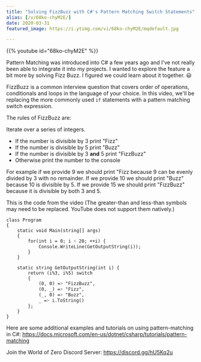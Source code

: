 ```yaml
---
title: "Solving FizzBuzz with C#'s Pattern Matching Switch Statements"
alias: [/v/68ko-chyM2E/]
date: 2020-03-31
featured_image: https://i.ytimg.com/vi/68ko-chyM2E/mqdefault.jpg

---
```


{{% youtube id="68ko-chyM2E" %}}

Pattern Matching was introduced into C# a few years ago and I've not really been able to integrate it into my projects. I wanted to explore the feature a bit more by solving Fizz Buzz. I figured we could learn about it together. 😃

FizzBuzz is a common interview question that covers order of operations, conditionals and loops in the language of your choice. In this video, we'll be replacing the more commonly used `if` statements with a pattern matching switch expression.

The rules of FizzBuzz are:

Iterate over a series of integers.

* If the number is divisible by 3 print "Fizz"
* If the number is divisible by 5 print "Buzz"
* If the number is divisible by 3 **and** 5 print "FizzBuzz"
* Otherwise print the number to the console

For example if we provide 9 we should print "Fizz because 9 can be evenly divided by 3 with no remainder. If we provide 10 we should print "Buzz" because 10 is divisible by 5. If we provide 15 we should print "FizzBuzz" because it is divisible by both 3 and 5.

This is the code from the video (The greater-than and less-than symbols may need to be replaced. YouTube does not support them natively.)

```
class Program
{
    static void Main(string[] args)
    {
        for(int i = 0; i ˂ 20; ++i) {
            Console.WriteLine(GetOutputString(i));
        }
    }

    static string GetOutputString(int i) {
        return (i%3, i%5) switch
        {
            (0, 0) =˃ "FizzBuzz",
            (0, _) =˃ "Fizz",
            (_, 0) =˃ "Buzz",
            _ =˃ i.ToString()
        };
    }
}
```

Here are some additional examples and tutorials on using pattern-matching in C#: https://docs.microsoft.com/en-us/dotnet/csharp/tutorials/pattern-matching

Join the World of Zero Discord Server: https://discord.gg/hU5Kq2u